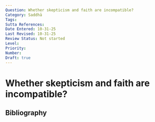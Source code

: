 ```yaml
---
Question: Whether skepticism and faith are incompatible?
Category: Saddhā
Tags: 
Sutta References: 
Date Entered: 10-31-25
Last Revised: 10-31-25
Review Status: Not started
Level: 
Priority: 
Number: 
Draft: true
---
```


# Whether skepticism and faith are incompatible?

## Bibliography

<!-- 

Notes:



-->
